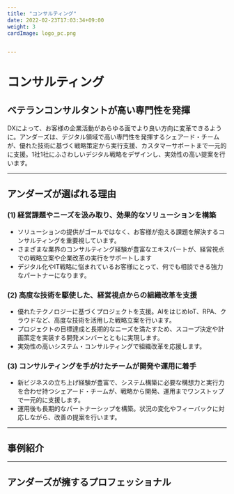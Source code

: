 ```yaml
---
title: "コンサルティング"
date: 2022-02-23T17:03:34+09:00
weight: 3
cardImage: logo_pc.png

 
---
```


# コンサルティング　

## ベテランコンサルタントが高い専門性を発揮   　
DXによって、お客様の企業活動があらゆる面でより良い方向に変革できるように。アンダーズは、デジタル領域で高い専門性を発揮するシェアード・チームが、優れた技術に基づく戦略策定から実行支援、カスタマーサポートまで一元的に支援。1社1社にふさわしいデジタル戦略をデザインし、実効性の高い提案を行います。

***

## アンダーズが選ばれる理由　

### (1)	経営課題やニーズを汲み取り、効果的なソリューションを構築
* ソリューションの提供がゴールではなく、お客様が抱える課題を解決するコンサルティングを重要視しています。
* さまざまな業界のコンサルティング経験が豊富なエキスパートが、経営視点での戦略立案や企業改革の実行をサポートします
* デジタル化やIT戦略に悩まれているお客様にとって、何でも相談できる強力なパートナーになります。

### (2)	高度な技術を駆使した、経営視点からの組織改革を支援
* 優れたテクノロジーに基づくプロジェクトを支援。AIをはじめIoT、RPA、クラウドなど、高度な技術を活用した戦略立案を行います。
* プロジェクトの目標達成と長期的なニーズを満たすため、スコープ決定や計画策定を実装する開発メンバーとともに実現します。
* 実効性の高いシステム・コンサルティングで組織改革を応援します。

### (3)	コンサルティングを手がけたチームが開発や運用に着手　
* 新ビジネスの立ち上げ経験が豊富で、システム構築に必要な構想力と実行力を合わせ持つシェアード・チームが、戦略から開発、運用までワンストップで一元的に支援します。
* 運用後も長期的なパートナーシップを構築。状況の変化やフィーバックに対応しながら、改善の提案を行います。

***

## 事例紹介

***

## アンダーズが擁するプロフェッショナル
